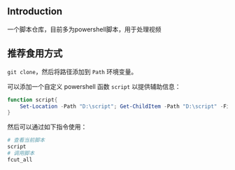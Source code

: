 ## Introduction

一个脚本仓库，目前多为powershell脚本，用于处理视频

## 推荐食用方式

`git clone`，然后将路径添加到 `Path` 环境变量。

可以添加一个自定义 powershell 函数 `script` 以提供辅助信息：

```powershell
function script{ 
    Set-Location -Path "D:\script"; Get-ChildItem -Path "D:\script" -Filter "*.ps1"
}
```

然后可以通过如下指令使用：

```powershell
# 查看当前脚本
script
# 调用脚本
fcut_all
```